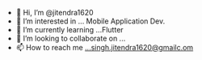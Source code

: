 - 👋 Hi, I’m @jitendra1620
- 👀 I’m interested in ... Mobile Application Dev.
- 🌱 I’m currently learning ...Flutter
- 💞️ I’m looking to collaborate on ...
- 📫 How to reach me ...singh.jitendra1620@gmailc.om

<!---
jitendra1620/jitendra1620 is a ✨ special ✨ repository because its `README.md` (this file) appears on your GitHub profile.
You can click the Preview link to take a look at your changes.
--->
